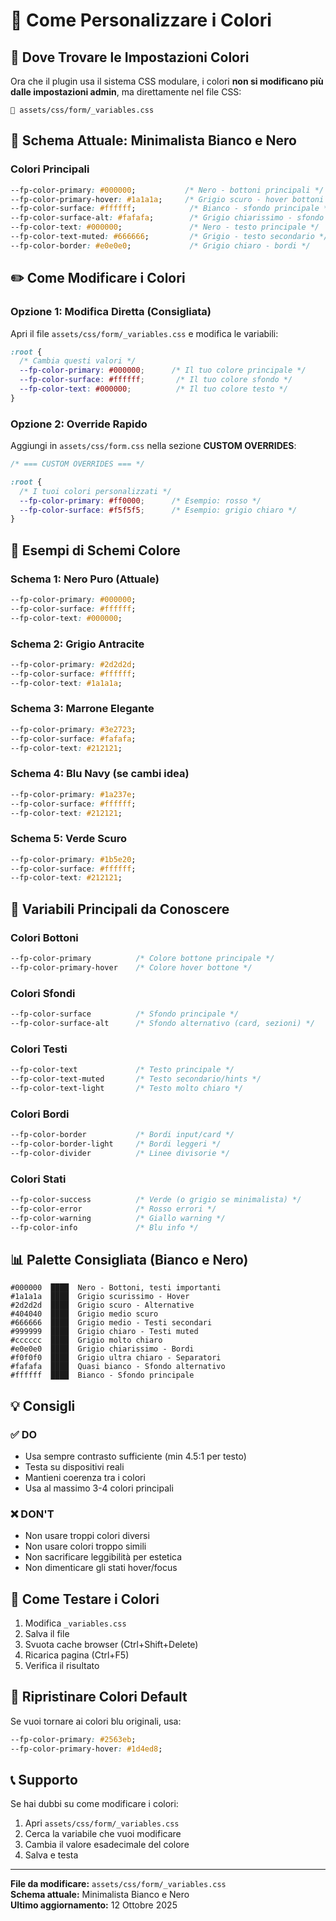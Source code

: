 # 🎨 Come Personalizzare i Colori

## 📍 Dove Trovare le Impostazioni Colori

Ora che il plugin usa il sistema CSS modulare, i colori **non si modificano più dalle impostazioni admin**, ma direttamente nel file CSS:

```
📁 assets/css/form/_variables.css
```

## 🎯 Schema Attuale: Minimalista Bianco e Nero

### Colori Principali

```css
--fp-color-primary: #000000;           /* Nero - bottoni principali */
--fp-color-primary-hover: #1a1a1a;     /* Grigio scuro - hover bottoni */
--fp-color-surface: #ffffff;            /* Bianco - sfondo principale */
--fp-color-surface-alt: #fafafa;        /* Grigio chiarissimo - sfondo alternativo */
--fp-color-text: #000000;               /* Nero - testo principale */
--fp-color-text-muted: #666666;         /* Grigio - testo secondario */
--fp-color-border: #e0e0e0;             /* Grigio chiaro - bordi */
```

## ✏️ Come Modificare i Colori

### Opzione 1: Modifica Diretta (Consigliata)

Apri il file `assets/css/form/_variables.css` e modifica le variabili:

```css
:root {
  /* Cambia questi valori */
  --fp-color-primary: #000000;      /* Il tuo colore principale */
  --fp-color-surface: #ffffff;       /* Il tuo colore sfondo */
  --fp-color-text: #000000;          /* Il tuo colore testo */
}
```

### Opzione 2: Override Rapido

Aggiungi in `assets/css/form.css` nella sezione **CUSTOM OVERRIDES**:

```css
/* === CUSTOM OVERRIDES === */

:root {
  /* I tuoi colori personalizzati */
  --fp-color-primary: #ff0000;      /* Esempio: rosso */
  --fp-color-surface: #f5f5f5;      /* Esempio: grigio chiaro */
}
```

## 🎨 Esempi di Schemi Colore

### Schema 1: Nero Puro (Attuale)
```css
--fp-color-primary: #000000;
--fp-color-surface: #ffffff;
--fp-color-text: #000000;
```

### Schema 2: Grigio Antracite
```css
--fp-color-primary: #2d2d2d;
--fp-color-surface: #ffffff;
--fp-color-text: #1a1a1a;
```

### Schema 3: Marrone Elegante
```css
--fp-color-primary: #3e2723;
--fp-color-surface: #fafafa;
--fp-color-text: #212121;
```

### Schema 4: Blu Navy (se cambi idea)
```css
--fp-color-primary: #1a237e;
--fp-color-surface: #ffffff;
--fp-color-text: #212121;
```

### Schema 5: Verde Scuro
```css
--fp-color-primary: #1b5e20;
--fp-color-surface: #ffffff;
--fp-color-text: #212121;
```

## 🔧 Variabili Principali da Conoscere

### Colori Bottoni
```css
--fp-color-primary          /* Colore bottone principale */
--fp-color-primary-hover    /* Colore hover bottone */
```

### Colori Sfondi
```css
--fp-color-surface          /* Sfondo principale */
--fp-color-surface-alt      /* Sfondo alternativo (card, sezioni) */
```

### Colori Testi
```css
--fp-color-text             /* Testo principale */
--fp-color-text-muted       /* Testo secondario/hints */
--fp-color-text-light       /* Testo molto chiaro */
```

### Colori Bordi
```css
--fp-color-border           /* Bordi input/card */
--fp-color-border-light     /* Bordi leggeri */
--fp-color-divider          /* Linee divisorie */
```

### Colori Stati
```css
--fp-color-success          /* Verde (o grigio se minimalista) */
--fp-color-error            /* Rosso errori */
--fp-color-warning          /* Giallo warning */
--fp-color-info             /* Blu info */
```

## 📊 Palette Consigliata (Bianco e Nero)

```
#000000  ████  Nero - Bottoni, testi importanti
#1a1a1a  ████  Grigio scurissimo - Hover
#2d2d2d  ████  Grigio scuro - Alternative
#404040  ████  Grigio medio scuro
#666666  ████  Grigio medio - Testi secondari
#999999  ████  Grigio chiaro - Testi muted
#cccccc  ████  Grigio molto chiaro
#e0e0e0  ████  Grigio chiarissimo - Bordi
#f0f0f0  ████  Grigio ultra chiaro - Separatori
#fafafa  ████  Quasi bianco - Sfondo alternativo
#ffffff  ████  Bianco - Sfondo principale
```

## 💡 Consigli

### ✅ DO
- Usa sempre contrasto sufficiente (min 4.5:1 per testo)
- Testa su dispositivi reali
- Mantieni coerenza tra i colori
- Usa al massimo 3-4 colori principali

### ❌ DON'T
- Non usare troppi colori diversi
- Non usare colori troppo simili
- Non sacrificare leggibilità per estetica
- Non dimenticare gli stati hover/focus

## 🧪 Come Testare i Colori

1. Modifica `_variables.css`
2. Salva il file
3. Svuota cache browser (Ctrl+Shift+Delete)
4. Ricarica pagina (Ctrl+F5)
5. Verifica il risultato

## 🔄 Ripristinare Colori Default

Se vuoi tornare ai colori blu originali, usa:

```css
--fp-color-primary: #2563eb;
--fp-color-primary-hover: #1d4ed8;
```

## 📞 Supporto

Se hai dubbi su come modificare i colori:
1. Apri `assets/css/form/_variables.css`
2. Cerca la variabile che vuoi modificare
3. Cambia il valore esadecimale del colore
4. Salva e testa

---

**File da modificare:** `assets/css/form/_variables.css`  
**Schema attuale:** Minimalista Bianco e Nero  
**Ultimo aggiornamento:** 12 Ottobre 2025

